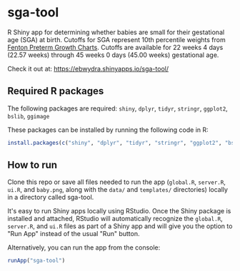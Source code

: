 # sga-tool
R Shiny app for determining whether babies are small for their gestational age (SGA) at birth. Cutoffs for SGA represent 10th percentile weights from [Fenton Preterm Growth Charts](https://www.ucalgary.ca/fenton). Cutoffs are available for 22 weeks 4 days (22.57 weeks) through 45 weeks 0 days (45.00 weeks) gestational age.

Check it out at: https://ebwydra.shinyapps.io/sga-tool/

## Required R packages

The following packages are required: `shiny`, `dplyr`, `tidyr`, `stringr`, `ggplot2`, `bslib`, `ggimage`

These packages can be installed by running the following code in R:

``` r
install.packages(c("shiny", "dplyr", "tidyr", "stringr", "ggplot2", "bslib", "ggimage"))
```

## How to run

Clone this repo or save all files needed to run the app (`global.R`, `server.R`, `ui.R`, and `baby.png`, along with the `data/` and `templates/` directories) locally in a directory called sga-tool.

It's easy to run Shiny apps locally using RStudio. Once the Shiny package is installed and attached, RStudio will automatically recognize the `global.R`, `server.R`, and `ui.R` files as part of a Shiny app and will give you the option to "Run App" instead of the usual "Run" button.

Alternatively, you can run the app from the console:

``` r
runApp("sga-tool")
```
